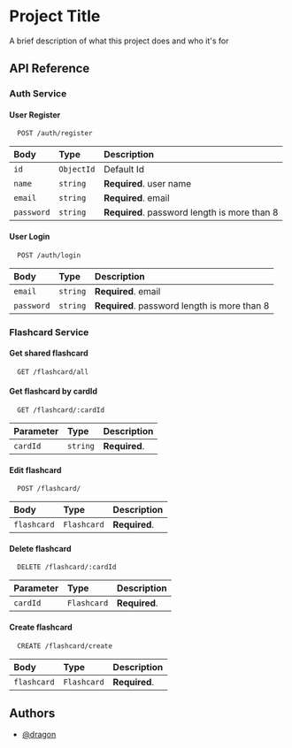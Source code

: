 
# Project Title

A brief description of what this project does and who it's for


## API Reference

### Auth Service
#### User Register
```http
  POST /auth/register
```

| Body | Type     | Description                |
| :-------- | :------- | :------------------------- |
| `id` | `ObjectId` | Default Id |
| `name` | `string` | **Required**. user name |
| `email` | `string` | **Required**. email |
| `password` | `string` | **Required**. password length is more than 8 |

#### User Login
```http
  POST /auth/login
```

| Body | Type     | Description                |
| :-------- | :------- | :------------------------- |
| `email` | `string` | **Required**. email |
| `password` | `string` | **Required**. password length is more than 8 |

### Flashcard Service
#### Get shared flashcard
```http
  GET /flashcard/all
```

#### Get flashcard by cardId

```http
  GET /flashcard/:cardId
```

| Parameter | Type     | Description                |
| :-------- | :------- | :------------------------- |
| `cardId` | `string` | **Required**.  |

#### Edit flashcard

```http
  POST /flashcard/
```

| Body | Type     | Description                |
| :-------- | :------- | :------------------------- |
| `flashcard` | `Flashcard` | **Required**.  |

#### Delete flashcard

```http
  DELETE /flashcard/:cardId
```

| Parameter | Type     | Description                |
| :-------- | :------- | :------------------------- |
| `cardId` | `Flashcard` | **Required**.  |

#### Create flashcard

```http
  CREATE /flashcard/create
```

| Body | Type     | Description                |
| :-------- | :------- | :------------------------- |
| `flashcard` | `Flashcard` | **Required**.  |






## Authors

- [@dragon](https://github.com/bigdDagon)

